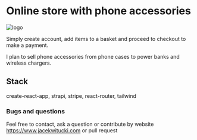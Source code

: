 # Online store with phone accessories

![logo](https://user-images.githubusercontent.com/40774684/100382100-737c4280-3012-11eb-818f-3c356a53ac61.png)

Simply create account, add items to a basket and proceed to checkout to make a payment.

I plan to sell phone accessories from phone cases to power banks and wireless chargers.

## Stack

create-react-app, strapi, stripe, react-router, tailwind

### Bugs and questions

Feel free to contact, ask a question or contribute by website <https://www.jacekwitucki.com> or pull request
